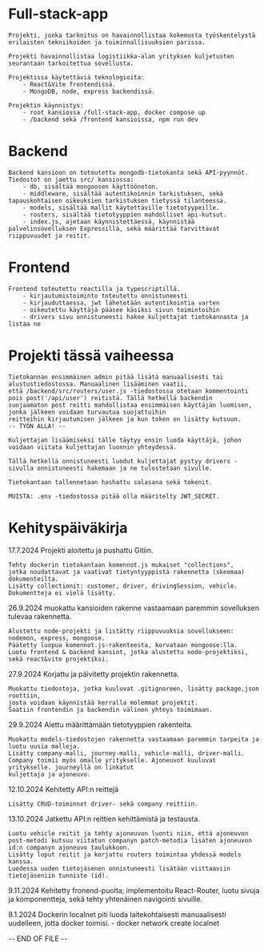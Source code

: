 
# Full-stack-app

    Projekti, jonka tarkoitus on havainnollistaa kokemusta työskentelystä
    erilaisten tekniikoiden ja toiminnallisuuksien parissa.
    
    Projekti havainnollistaa logistiikka-alan yrityksen kuljetusten seurantaan tarkoitettua sovellusta.

    Projektissa käytettäviä teknologioita: 
        - React&Vite frontendissä.
        - MongoDB, node, express backendissä.

    Projektin käynnistys:
        - root kansiossa /full-stack-app, docker compose up
        - /backend sekä /frontend kansioissa, npm run dev

# Backend

    Backend kansioon on toteutettu mongodb-tietokanta sekä API-pyynnöt. Tiedostot on jaettu src/ kansiossa:
        - db, sisältää mongoosen käyttöönoton.
        - middleware, sisältää autentikoinnin tarkistuksen, sekä tapauskohtaisen oikeuksien tarkistuksen tietyssä tilanteessa.
        - models, sisältää mallit käytettäville tietotyypeille.
        - routers, sisältää tietotyyppien mahdolliset api-kutsut.
        - index.js, ajetaan käynnistettäessä, käynnistää palvelinsovelluksen Expressillä, sekä määrittää tarvittavat riippuvuudet ja reitit.

# Frontend

    Frontend toteutettu reactilla ja typescriptillä.
        - kirjautumistoiminto toteutettu onnistuneesti
        - kirjauduttaessa, jwt lähetetään autentikointia varten
        - oikeutettu käyttäjä pääsee käsiksi sivun toimintoihin
        - drivers sivu onnistuneesti hakee kuljettajat tietokannasta ja listaa ne

# Projekti tässä vaiheessa
    Tietokannan ensimmäinen admin pitää lisätä manuaalisesti tai alustustiedostossa. Manuaalinen lisääminen vaatii,
    että /backend/src/routers/user.js -tiedostossa otetaan kommentointi pois post('/api/user') reitistä. Tällä hetkellä backendin
    suojaamaton post reitti mahdollistaa ensimmäisen käyttäjän luomisen, jonka jälkeen voidaan turvautua suojattuihin 
    reitteihin kirjautumisen jälkeen ja kun token on lisätty kutsuun.       -- TYÖN ALLA! --

    Kuljettajan lisäämiseksi tälle täytyy ensin luoda käyttäjä, johon voidaan viitata kuljettajan luonnin yhteydessä.

    Tällä hetkellä onnistuneesti luodut kuljettajat pystyy drivers -sivulla onnistuneesti hakemaan ja ne tulostetaan sivulle.

    Tietokantaan tallennetaan hashattu salasana sekä tokenit.

    MUISTA: .env -tiedostossa pitää olla määritelty JWT_SECRET.


# Kehityspäiväkirja

17.7.2024
    Projekti aloitettu ja pushattu Gitiin.

    Tehty dockerin tietokantaan komennot.js mukaiset "collections",
    jotka noudattavat ja vaativat tietyntyyppistä rakennetta (skeemaa) dokumenteilta.
    Lisätty collectionit: customer, driver, drivingSession, vehicle.
    Dokumentteja ei vielä lisätty.

26.9.2024
    muokattu kansioiden rakenne vastaamaan paremmin sovelluksen tulevaa rakennetta.

    Alustettu node-projekti ja listätty riippuvuuksia sovellukseen: nodemon, express, mongoose.
    Päätetty luopua komennot.js-rakenteesta, korvataan mongoose:lla.
    Luotu frontend & backend kansiot, jotka alustettu node-projektiksi, sekä react&vite projektiksi.

27.9.2024
    Korjattu ja päivitetty projektin rakennetta.

    Muokattu tiedostoja, jotka kuuluvat .gitignoreen, lisätty package.json roottiin, 
    josta voidaan käynnistää kerralla molemmat projektit.
    Saatiin frontendin ja backendin välinen yhteys toimimaan.

29.9.2024
    Alettu määrittämään tietotyyppien rakenteita.

    Muokattu models-tiedostojen rakennetta vastaamaan paremmin tarpeita ja luotu uusia malleja.
    Lisätty company-malli, journey-malli, vehicle-malli, driver-malli.
    Company toimii myös omalle yritykselle. Ajoneuvot kuuluvat yritykselle. journeyllä on linkatut
    kuljettaja ja ajoneuvo.

12.10.2024
    Kehitetty API:n reittejä

    Lisätty CRUD-toiminnot driver- sekä company reittiin.

13.10.2024
    Jatkettu API:n reittien kehittämistä ja testausta.

    Luotu vehicle reitit ja tehty ajoneuvon luonti niin, että ajoneuvon 
    post-metodi kutsuu viitatun companyn patch-metodia lisäten ajoneuvon id:n companyn ajoneuvo taulukkoon.
    Lisätty loput reitit ja korjattu routers toimintaa yhdessä models kanssa.
    Luodessa uuden tietojäsenen onnistuneesti lisätään viittaaviin tietojäseniin tunniste (id).

9.11.2024
    Kehitetty fronend-puolta; implementoitu React-Router, luotu sivuja ja komponentteja, sekä tehty yhtenäinen navigointi sivuille.

8.1.2024
    Dockerin localnet piti luoda laitekohtaisesti manuaalisesti uudelleen, jotta docker toimisi.
    - docker network create localnet


-- END OF FILE --
